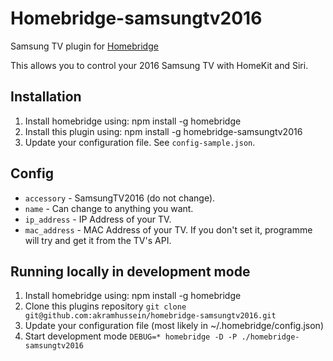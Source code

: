 # Homebridge-samsungtv2016

Samsung TV plugin for [Homebridge](https://github.com/nfarina/homebridge)

This allows you to control your 2016 Samsung TV with HomeKit and Siri.

## Installation
1. Install homebridge using: npm install -g homebridge
2. Install this plugin using: npm install -g homebridge-samsungtv2016
3. Update your configuration file. See `config-sample.json`.

## Config

* `accessory` - SamsungTV2016 (do not change).
* `name` - Can change to anything you want.
* `ip_address` - IP Address of your TV.
* `mac_address` - MAC Address of your TV. If you don't set it, programme will try and get it from the TV's API.

## Running locally in development mode

1. Install homebridge using: npm install -g homebridge
2. Clone this plugins repository
```git clone git@github.com:akramhussein/homebridge-samsungtv2016.git```
3. Update your configuration file (most likely in ~/.homebridge/config.json)
4. Start development mode
```DEBUG=* homebridge -D -P ./homebridge-samsungtv2016```
